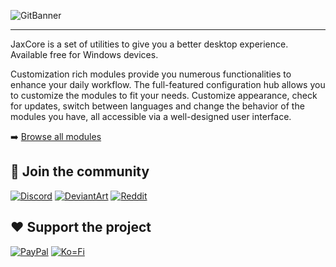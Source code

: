 ![GitBanner](https://user-images.githubusercontent.com/80020581/148785773-c3167b20-989c-4956-b61b-8b86c1b175bc.png)

---

JaxCore is a set of utilities to give you a better desktop experience. Available free for Windows devices.

Customization rich modules provide you numerous functionalities to enhance your daily workflow. 
The full-featured configuration hub allows you to customize the modules to fit your needs. Customize appearance, check for updates, switch between languages and change the behavior of the modules you have, all accessible via a well-designed user interface.

➡️ [Browse all modules](https://www.deviantart.com/jaxoriginals)

## 🔗 Join the community

[![Discord](https://img.shields.io/badge/Discord-7289DA?style=for-the-badge&logo=discord&logoColor=white)](https://discord.gg/JmgehPSDD6)
[![DeviantArt](https://img.shields.io/badge/DeviantArt-05CC47?style=for-the-badge&logo=deviantart&logoColor=white)](https://www.deviantart.com/jaxoriginals)
[![Reddit](https://img.shields.io/badge/Reddit-FF4500?style=for-the-badge&logo=reddit&logoColor=white)](https://www.reddit.com/user/EnhancedJax)
	
## ❤️  Support the project

[![PayPal](https://img.shields.io/badge/PayPal-00457C?style=for-the-badge&logo=paypal&logoColor=white)](paypal.me/jaxoriginals)
[![Ko=Fi](https://img.shields.io/badge/Ko--fi-F16061?style=for-the-badge&logo=ko-fi&logoColor=white)](https://ko-fi.com/jaxoriginals)

